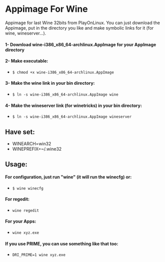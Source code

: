 # Appimage For Wine

Appimage for last Wine 32bits from PlayOnLinux. You can just download the Appimage, put in the directory you like and make symbolic links for it (for wine, wineserver...).

#### 1- Download wine-i386_x86_64-archlinux.AppImage for your AppImage directory
#### 2- Make executable:
- `$ chmod +x wine-i386_x86_64-archlinux.AppImage`
#### 3- Make the wine link in your bin directory:
- `$ ln -s wine-i386_x86_64-archlinux.AppImage wine`
#### 4- Make the wineserver link (for winetricks) in your bin directory:
- `$ ln -s wine-i386_x86_64-archlinux.AppImage wineserver`

## Have set:
- WINEARCH=win32
- WINEPREFIX=~/.wine32

## Usage:
#### For configuration, just run "wine" (it will run the winecfg) or:
- `$ wine winecfg`
#### For regedit:
- `wine regedit`
#### For your Apps:
- `wine xyz.exe`
#### If you use PRIME, you can use something like that too:
- `DRI_PRIME=1 wine xyz.exe`

